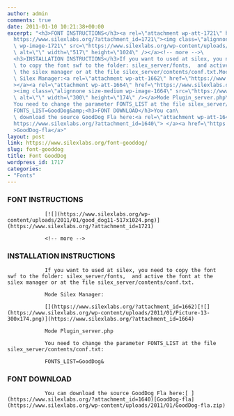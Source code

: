 ```yaml
---
author: admin
comments: true
date: 2011-01-10 10:21:38+00:00
excerpt: "<h3>FONT INSTRUCTIONS</h3><a rel=\"attachment wp-att-1721\" href=\"\
  https://www.silexlabs.org/?attachment_id=1721\"><img class=\"alignnone size-large\
  \ wp-image-1721\" src=\"https://www.silexlabs.org/wp-content/uploads/2011/01/good_dog11-517x1024.png\"\
  \ alt=\"\" width=\"517\" height=\"1024\" /></a><!-- more -->\
  <h3>INSTALLATION INSTRUCTIONS</h3>If you want to used at silex, you need\
  \ to copy the font swf to the folder: silex_server/fonts,  and active the font at\
  \ the silex manager or at the file silex_server/contents/conf.txt.Mode\
  \ Silex Manager:<a rel=\"attachment wp-att-1662\" href=\"https://www.silexlabs.org/?attachment_id=1662\"\
  ></a><a rel=\"attachment wp-att-1664\" href=\"https://www.silexlabs.org/?attachment_id=1664\"\
  ><img class=\"alignnone size-medium wp-image-1664\" src=\"https://www.silexlabs.org/wp-content/uploads/2011/01/Picture-13-300x174.png\"\
  \ alt=\"\" width=\"300\" height=\"174\" /></a>Mode Plugin_server.php\
  You need to change the parameter FONTS_LIST at the file silex_server/contents/conf.txt:\
  FONTS_LIST=GoodDog&amp;<h3>FONT DOWNLOAD</h3>You can\
  \ download the source GoodDog Fla here:<a rel=\"attachment wp-att-1640\" href=\"\
  https://www.silexlabs.org/?attachment_id=1640\"> </a><a href=\"https://www.silexlabs.org/wp-content/uploads/2011/01/GoodDog-fla.zip\"\
  >GoodDog-fla</a>"
layout: post
link: https://www.silexlabs.org/font-gooddog/
slug: font-gooddog
title: Font GoodDog
wordpress_id: 1717
categories:
- "Fonts"
---
```


### FONT INSTRUCTIONS


				[![](https://www.silexlabs.org/wp-content/uploads/2011/01/good_dog11-517x1024.png)](https://www.silexlabs.org/?attachment_id=1721)

				<!-- more -->


### INSTALLATION INSTRUCTIONS


				If you want to used at silex, you need to copy the font swf to the folder: silex_server/fonts,  and active the font at the silex manager or at the file silex_server/contents/conf.txt.

				Mode Silex Manager:

				[](https://www.silexlabs.org/?attachment_id=1662)[![](https://www.silexlabs.org/wp-content/uploads/2011/01/Picture-13-300x174.png)](https://www.silexlabs.org/?attachment_id=1664)

				Mode Plugin_server.php

				You need to change the parameter FONTS_LIST at the file silex_server/contents/conf.txt:

				FONTS_LIST=GoodDog&


### FONT DOWNLOAD


				You can download the source GoodDog Fla here:[ ](https://www.silexlabs.org/?attachment_id=1640)[GoodDog-fla](https://www.silexlabs.org/wp-content/uploads/2011/01/GoodDog-fla.zip)
